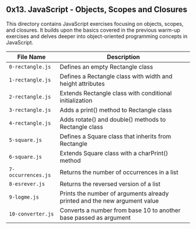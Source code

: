 ## 0x13. JavaScript - Objects, Scopes and Closures

This directory contains JavaScript exercises focusing on objects, scopes, and closures. It builds upon the basics covered in the previous warm-up exercises and delves deeper into object-oriented programming concepts in JavaScript.

| File Name | Description |
| --------- | ----------- |
| `0-rectangle.js` | Defines an empty Rectangle class |
| `1-rectangle.js` | Defines a Rectangle class with width and height attributes |
| `2-rectangle.js` | Extends Rectangle class with conditional initialization |
| `3-rectangle.js` | Adds a print() method to Rectangle class |
| `4-rectangle.js` | Adds rotate() and double() methods to Rectangle class |
| `5-square.js` | Defines a Square class that inherits from Rectangle |
| `6-square.js` | Extends Square class with a charPrint() method |
| `7-occurrences.js` | Returns the number of occurrences in a list |
| `8-esrever.js` | Returns the reversed version of a list |
| `9-logme.js` | Prints the number of arguments already printed and the new argument value |
| `10-converter.js` | Converts a number from base 10 to another base passed as argument |
